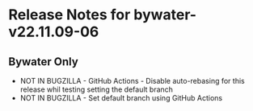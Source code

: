 
# Release Notes for bywater-v22.11.09-06

## Bywater Only

- NOT IN BUGZILLA - GitHub Actions - Disable auto-rebasing for this release whil testing setting the default branch
- NOT IN BUGZILLA - Set default branch using GitHub Actions


